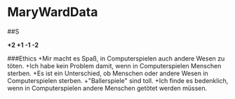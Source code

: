 # MaryWardData

##S

**+2 +1 -1 -2**

###Ethics
+Mir macht es Spaß, in Computerspielen auch andere Wesen zu töten.
+Ich habe kein Problem damit, wenn in Computerspielen Menschen sterben.
+Es ist ein Unterschied, ob Menschen oder andere Wesen in Computerspielen sterben.
+"Ballerspiele" sind toll.
+Ich finde es bedenklich, wenn in Computerspielen andere Menschen getötet werden müssen.

